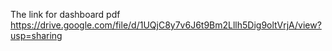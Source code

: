 The link for dashboard pdf
  https://drive.google.com/file/d/1UQjC8y7v6J6t9Bm2Lllh5Dig9oltVrjA/view?usp=sharing
